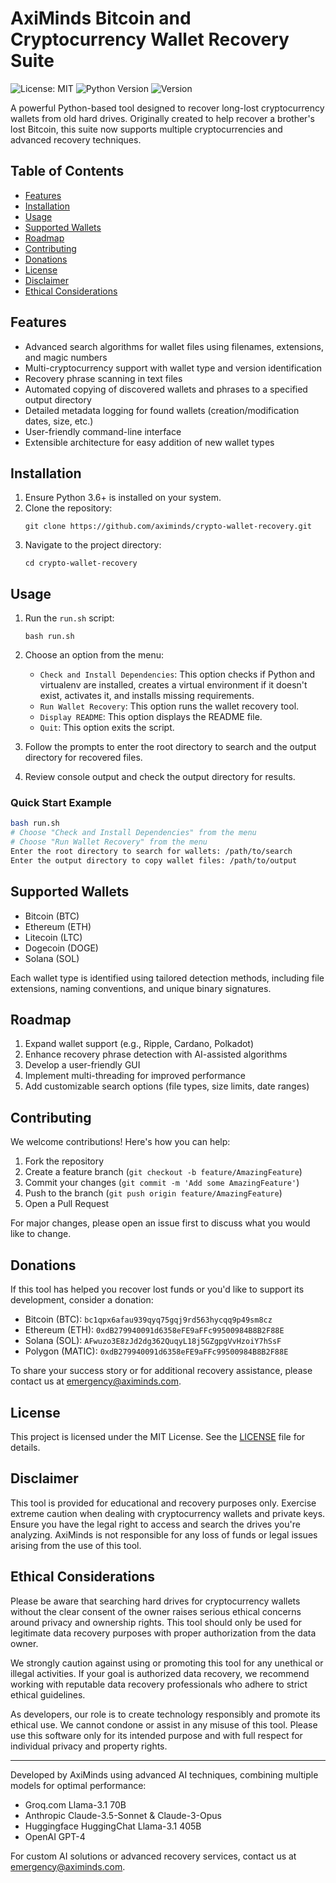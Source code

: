 # AxiMinds Bitcoin and Cryptocurrency Wallet Recovery Suite

![License: MIT](https://img.shields.io/badge/License-MIT-yellow.svg)
![Python Version](https://img.shields.io/badge/python-3.6%2B-blue)
![Version](https://img.shields.io/badge/version-1.2-green)

A powerful Python-based tool designed to recover long-lost cryptocurrency wallets from old hard drives. Originally created to help recover a brother's lost Bitcoin, this suite now supports multiple cryptocurrencies and advanced recovery techniques.

## Table of Contents
- [Features](#features)
- [Installation](#installation)
- [Usage](#usage)
- [Supported Wallets](#supported-wallets)
- [Roadmap](#roadmap)
- [Contributing](#contributing)
- [Donations](#donations)
- [License](#license)
- [Disclaimer](#disclaimer)
- [Ethical Considerations](#ethical-considerations)

## Features
- Advanced search algorithms for wallet files using filenames, extensions, and magic numbers
- Multi-cryptocurrency support with wallet type and version identification
- Recovery phrase scanning in text files
- Automated copying of discovered wallets and phrases to a specified output directory
- Detailed metadata logging for found wallets (creation/modification dates, size, etc.)
- User-friendly command-line interface
- Extensible architecture for easy addition of new wallet types

## Installation
1. Ensure Python 3.6+ is installed on your system.
2. Clone the repository:
   ```
   git clone https://github.com/aximinds/crypto-wallet-recovery.git
   ```
3. Navigate to the project directory:
   ```
   cd crypto-wallet-recovery
   ```

## Usage
1. Run the `run.sh` script:
   ```
   bash run.sh
   ```
2. Choose an option from the menu:
   - `Check and Install Dependencies`: This option checks if Python and virtualenv are installed, creates a virtual environment if it doesn't exist, activates it, and installs missing requirements.
   - `Run Wallet Recovery`: This option runs the wallet recovery tool.
   - `Display README`: This option displays the README file.
   - `Quit`: This option exits the script.

3. Follow the prompts to enter the root directory to search and the output directory for recovered files.
4. Review console output and check the output directory for results.

### Quick Start Example
```bash
bash run.sh
# Choose "Check and Install Dependencies" from the menu
# Choose "Run Wallet Recovery" from the menu
Enter the root directory to search for wallets: /path/to/search
Enter the output directory to copy wallet files: /path/to/output
```

## Supported Wallets
- Bitcoin (BTC)
- Ethereum (ETH)
- Litecoin (LTC)
- Dogecoin (DOGE)
- Solana (SOL)

Each wallet type is identified using tailored detection methods, including file extensions, naming conventions, and unique binary signatures.

## Roadmap
1. Expand wallet support (e.g., Ripple, Cardano, Polkadot)
2. Enhance recovery phrase detection with AI-assisted algorithms
3. Develop a user-friendly GUI
4. Implement multi-threading for improved performance 
5. Add customizable search options (file types, size limits, date ranges)

## Contributing
We welcome contributions! Here's how you can help:
1. Fork the repository
2. Create a feature branch (`git checkout -b feature/AmazingFeature`)
3. Commit your changes (`git commit -m 'Add some AmazingFeature'`)
4. Push to the branch (`git push origin feature/AmazingFeature`)
5. Open a Pull Request

For major changes, please open an issue first to discuss what you would like to change.

## Donations
If this tool has helped you recover lost funds or you'd like to support its development, consider a donation:

- Bitcoin (BTC): `bc1qpx6afau939qyq75gqj9rd563hycqq9p49sm8cz`
- Ethereum (ETH): `0xdB279940091d6358eFE9aFFc99500984B8B2F88E`
- Solana (SOL): `AFwuzo3E8zJd2dg362QuqyL18j5GZgpgVvHzoiY7hSsF`
- Polygon (MATIC): `0xdB279940091d6358eFE9aFFc99500984B8B2F88E`

To share your success story or for additional recovery assistance, please contact us at emergency@aximinds.com.

## License  
This project is licensed under the MIT License. See the [LICENSE](LICENSE) file for details.

## Disclaimer
This tool is provided for educational and recovery purposes only. Exercise extreme caution when dealing with cryptocurrency wallets and private keys. Ensure you have the legal right to access and search the drives you're analyzing. AxiMinds is not responsible for any loss of funds or legal issues arising from the use of this tool.

## Ethical Considerations
Please be aware that searching hard drives for cryptocurrency wallets without the clear consent of the owner raises serious ethical concerns around privacy and ownership rights. This tool should only be used for legitimate data recovery purposes with proper authorization from the data owner. 

We strongly caution against using or promoting this tool for any unethical or illegal activities. If your goal is authorized data recovery, we recommend working with reputable data recovery professionals who adhere to strict ethical guidelines.

As developers, our role is to create technology responsibly and promote its ethical use. We cannot condone or assist in any misuse of this tool. Please use this software only for its intended purpose and with full respect for individual privacy and property rights.

---

Developed by AxiMinds using advanced AI techniques, combining multiple models for optimal performance:

- Groq.com Llama-3.1 70B  
- Anthropic Claude-3.5-Sonnet & Claude-3-Opus
- Huggingface HuggingChat Llama-3.1 405B
- OpenAI GPT-4

For custom AI solutions or advanced recovery services, contact us at emergency@aximinds.com.
